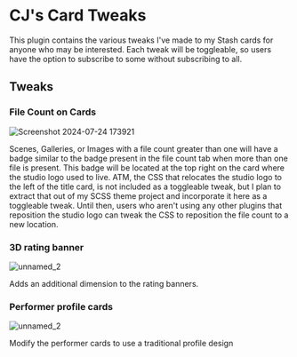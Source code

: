 # CJ's Card Tweaks
This plugin contains the various tweaks I've made to my Stash cards for anyone who may be interested. Each tweak will be toggleable, so users have the option to subscribe to some without subscribing to all.

## Tweaks

### File Count on Cards
![Screenshot 2024-07-24 173921](https://github.com/user-attachments/assets/8eaf0dce-a6c2-4d92-aa78-7ddc2322392a)

Scenes, Galleries, or Images with a file count greater than one will have a badge similar to the badge present in the file count tab when more than one file is present. This badge will be located at the top right on the card where the studio logo used to live. ATM, the CSS that relocates the studio logo to the left of the title card, is not included as a toggleable tweak, but I plan to extract that out of my SCSS theme project and incorporate it here as a toggleable tweak. Until then, users who aren't using any other plugins that reposition the studio logo can tweak the CSS to reposition the file count to a new location.

### 3D rating banner
![unnamed_2](https://github.com/user-attachments/assets/f505417d-ed0c-40c4-9c78-647081a41307)

Adds an additional dimension to the rating banners.

### Performer profile cards
![unnamed_2](https://github.com/user-attachments/assets/f505417d-ed0c-40c4-9c78-647081a41307)

Modify the performer cards to use a traditional profile design
